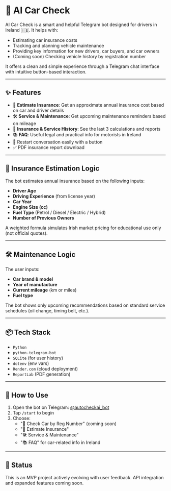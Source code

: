 # 🤖 AI Car Check

AI Car Check is a smart and helpful Telegram bot designed for drivers in Ireland 🇮🇪. It helps with:
- Estimating car insurance costs
- Tracking and planning vehicle maintenance
- Providing key information for new drivers, car buyers, and car owners
- (Coming soon) Checking vehicle history by registration number

It offers a clean and simple experience through a Telegram chat interface with intuitive button-based interaction.

---

## ✨ Features

- 🚗 **Estimate Insurance**: Get an approximate annual insurance cost based on car and driver details
- 🛠 **Service & Maintenance**: Get upcoming maintenance reminders based on mileage
- 🧾 **Insurance & Service History**: See the last 3 calculations and reports
- 📚 **FAQ**: Useful legal and practical info for motorists in Ireland
- 🔄 Restart conversation easily with a button
- ✅ PDF insurance report download

---

## 🚗 Insurance Estimation Logic

The bot estimates annual insurance based on the following inputs:

- **Driver Age**
- **Driving Experience** (from license year)
- **Car Year**
- **Engine Size (cc)**
- **Fuel Type** (Petrol / Diesel / Electric / Hybrid)
- **Number of Previous Owners**

A weighted formula simulates Irish market pricing for educational use only (not official quotes).

---

## 🛠 Maintenance Logic

The user inputs:
- **Car brand & model**
- **Year of manufacture**
- **Current mileage** (km or miles)
- **Fuel type**

The bot shows only upcoming recommendations based on standard service schedules (oil change, timing belt, etc.).

---

## 📦 Tech Stack

- `Python`
- `python-telegram-bot`
- `SQLite` (for user history)
- `dotenv` (env vars)
- `Render.com` (cloud deployment)
- `ReportLab` (PDF generation)

---

## 📲 How to Use

1. Open the bot on Telegram: [@autocheckai_bot](https://t.me/autocheckai_bot)
2. Tap `/start` to begin
3. Choose:
   - "🚗 Check Car by Reg Number" (coming soon)
   - "📄 Estimate Insurance"
   - "🛠 Service & Maintenance"
   - "📚 FAQ" for car-related info in Ireland

---

## 🧠 Status

This is an MVP project actively evolving with user feedback. API integration and expanded features coming soon.
